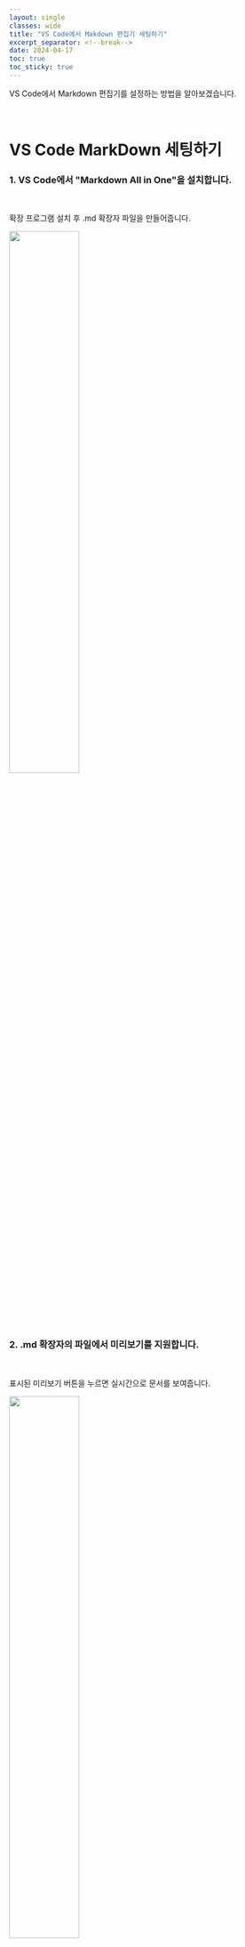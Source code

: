 ```yaml
---
layout: single
classes: wide
title: "VS Code에서 Makdown 편집기 세팅하기"
excerpt_separator: <!--break-->
date: 2024-04-17
toc: true
toc_sticky: true
---
```


VS Code에서 Markdown 편집기를 설정하는 방법을 알아보겠습니다.

<!--break-->

<br>

# VS Code MarkDown 세팅하기

### 1. VS Code에서 "Markdown All in One"을 설치합니다.

<br>

확장 프로그램 설치 후 .md 확장자 파일을 만들어줍니다.

<img src="https://github.com/dju99/dju99.github.io/assets/137643698/cc16b0fb-8978-4344-9cc9-853b68aaf70f" width="50%">

<br>

<br>

### 2. .md 확장자의 파일에서 미리보기를 지원합니다.

<br>

표시된 미리보기 버튼을 누르면 실시간으로 문서를 보여줍니다.

<img src="https://github.com/dju99/dju99.github.io/assets/137643698/afde387b-feed-49b3-a21f-60bf3b7e0871" width="50%">
